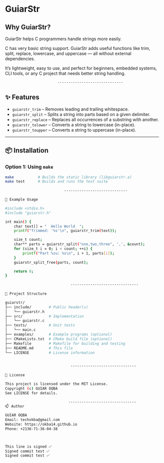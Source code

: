 # GuiarStr

## Why GuiarStr?

GuiarStr helps C programmers handle strings more easily.

C has very basic string support. GuiarStr adds useful functions like trim, split, replace, lowercase, and uppercase — all without external dependencies.

It’s lightweight, easy to use, and perfect for beginners, embedded systems, CLI tools, or any C project that needs better string handling.


                            ------------------------------

## ✨ Features

- `guiarstr_trim` – Removes leading and trailing whitespace.
- `guiarstr_split` – Splits a string into parts based on a given delimiter.
- `guiarstr_replace` – Replaces all occurrences of a substring with another.
- `guiarstr_tolower` – Converts a string to lowercase (in-place).
- `guiarstr_toupper` – Converts a string to uppercase (in-place).

---

## 📦 Installation

### Option 1: Using `make`

```bash
make           # Builds the static library (libguiarstr.a)
make test      # Builds and runs the test suite
  
                           -----------------------------

🧪 Example Usage

#include <stdio.h>
#include "guiarstr.h"

int main() {
    char text[] = "  Hello World  ";
    printf("Trimmed: '%s'\n", guiarstr_trim(text));

    size_t count;
    char** parts = guiarstr_split("one,two,three", ',', &count);
    for (size_t i = 0; i < count; ++i) {
        printf("Part %zu: %s\n", i + 1, parts[i]);
    }
    guiarstr_split_free(parts, count);

    return 0;
}

                              -------------------------------
                              
📁 Project Structure

guiarstr/
├── include/        # Public header(s)
│   └── guiarstr.h
├── src/            # Implementation
│   └── guiarstr.c
├── tests/          # Unit tests
│   └── main.c
├── examples/       # Example programs (optional)
├── CMakeLists.txt  # CMake build file (optional)
├── Makefile        # Makefile for building and testing
├── README.md       # This file
└── LICENSE         # License information

  
                              ------------------------------
                              
📄 License

This project is licensed under the MIT License.
Copyright (c) GUIAR OQBA
See LICENSE for details.

                             -------------------------------
📫 Author

GUIAR OQBA
Email: techokba@gmail.com
Website: https://okba14.github.io
Phone: +2136-71-36-04-38


                              
This line is signed ✅
Signed commit test ✅
Signed commit test ✅
